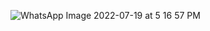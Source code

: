 
![WhatsApp Image 2022-07-19 at 5 16 57 PM](https://user-images.githubusercontent.com/22597020/179799797-7489e730-c7d7-4bf5-86bb-27eafeb02b1b.jpeg)
